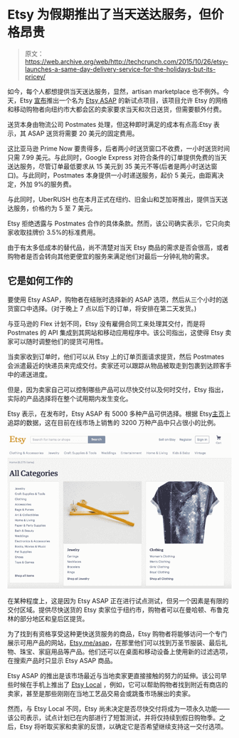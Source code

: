 # Etsy 为假期推出了当天送达服务，但价格昂贵

> 原文：<https://web.archive.org/web/http://techcrunch.com/2015/10/26/etsy-launches-a-same-day-delivery-service-for-the-holidays-but-its-pricey/>

如今，每个人都想提供当天送达服务，显然，artisan marketplace 也不例外。今天，Etsy [宣布](https://web.archive.org/web/20230326072834/https://blog.etsy.com/news/2015/etsy-launches-local-delivery-pilot-in-new-york-city-etsy-asap/)推出一个名为 [Etsy ASAP](https://web.archive.org/web/20230326072834/http://etsy.me/asap) 的新试点项目，该项目允许 Etsy 的网络和移动购物者向纽约市大都会区的卖家要求当天和次日送货，但需要额外付费。

送货本身由物流公司 Postmates 处理，但这种即时满足的成本有点高:Etsy 表示，其 ASAP 送货将需要 20 美元的固定费用。

这比亚马逊 Prime Now 要贵得多，后者两小时送货窗口不收费，一小时送货时间只需 7.99 美元。与此同时，Google Express 对符合条件的订单提供免费的当天送达服务，尽管订单最低要求从 15 美元到 35 美元不等(后者是两小时送达窗口)。与此同时，Postmates 本身提供一小时递送服务，起价 5 美元，由距离决定，外加 9%的服务费。

与此同时，UberRUSH 也在本月正式在纽约、旧金山和芝加哥推出，提供当天送达服务，价格约为 5 至 7 美元。

Etsy 拒绝透露与 Postmates 合作的具体条款。然而，该公司确实表示，它只向卖家收取挂牌价 3.5%的标准费用。

由于有太多低成本的替代品，尚不清楚对当天 Etsy 商品的需求是否会很高，或者购物者是否会转向其他更便宜的服务来满足他们对最后一分钟礼物的需求。

## 它是如何工作的

要使用 Etsy ASAP，购物者在结账时选择新的 ASAP 选项，然后从三个小时的送货窗口中选择。(对于晚上 7 点以后下的订单，将安排在第二天发货。)

与亚马逊的 Flex 计划不同，Etsy 没有雇佣合同工来处理其交付，而是将 Postmates 的 API 集成到其网站和移动应用程序中。该公司指出，这使得 Etsy 卖家可以随时调整他们的提货可用性。

当卖家收到订单时，他们可以从 Etsy 上的订单页面请求提货，然后 Postmates 会派遣最近的快递员来完成交付。卖家还可以跟踪从物品被取走到包裹到达顾客手中的递送进度。

但是，因为卖家自己可以控制哪些产品可以尽快交付以及何时交付，Etsy 指出，实际的产品选择将在整个试用期内发生变化。

Etsy 表示，在发布时，Etsy ASAP 有 5000 多种产品可供选择。根据 Etsy[主页](https://web.archive.org/web/20230326072834/https://www.etsy.com/about/?ref=ftr)上追踪的数据，这在目前在线市场上销售的 3200 万种产品中只占很小的比例。

![Screen Shot 2015-10-26 at 2.08.13 PM](img/b01509b1def26b128a311608ab83a597.png)

在某种程度上，这是因为 Etsy ASAP 正在进行试点测试，但另一个因素是有限的交付区域。提供尽快送货的 Etsy 卖家位于纽约市，购物者可以在曼哈顿、布鲁克林的部分地区和皇后区提货。

为了找到有资格享受这种更快送货服务的商品，Etsy 购物者将能够访问一个专门展示可用产品的网站，[Etsy.me/asap](https://web.archive.org/web/20230326072834/http://etsy.me/asap)，在那里他们可以找到万圣节服装、最后礼物、珠宝、家庭用品等产品。他们还可以在桌面和移动设备上使用新的过滤选项，在搜索产品时只显示 Etsy ASAP 商品。

Etsy ASAP 的推出是该市场最近与当地卖家更直接接触的努力的延伸。该公司早些时候在手机上推出了 [Etsy Local](https://web.archive.org/web/20230326072834/https://blog.etsy.com/news/2015/shop-in-your-backyard-with-etsy-local-now-on-mobile/) ，例如，它可以帮助购物者找到附近有商店的卖家，甚至是那些刚刚在当地工艺品交易会或跳蚤市场展出的卖家。

然而，与 Etsy Local 不同，Etsy 尚未决定是否尽快交付将成为一项永久功能——该公司表示，试点计划已在内部进行了短暂测试，并将仅持续到假日购物季。之后，Etsy 将听取买家和卖家的反馈，以确定它是否希望继续支持这一交付选项。